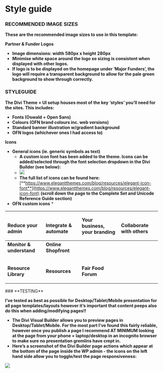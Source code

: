 # Style guide

### **RECOMMENDED IMAGE SIZES**

**These are the recommended image sizes to use in this template:**

**Partner & Funder Logos**

* **Image dimensions: width 580px x height 280px**
* **Minimise white space around the logo so sizing is consistent when displayed with other logos.**
* **If logo is to be displayed on the homepage under ‘Major Funders’, the logo will require a transparent background to allow for the pale green background to show through correctly.**

### **STYLEGUIDE**

**The Divi Theme + UI setup houses most of the key ‘styles’ you’ll need for the sites. This includes:**

* **Fonts \(Oswald + Open Sans\)**
* **Colours \(OFN brand colours inc. web versions\)**
* **Standard banner illustration w/gradient background**
* **OFN logos \(whichever ones I had access to\)**

**Icons**

* **General icons \(ie. generic symbols as text\)**
  * **A custom icon font has been added to the theme. Icons can be added/selected through the font selection dropdown in the Divi Builder \(see below\):**
  * ![](https://lh6.googleusercontent.com/AUdUvRLFGPon9dUJsAZ9Dj0xvAT5rPZs5LDx0PIl_r6FWZh8d1yi9XXLmWfamsI6dBFT5NMuhDzdEPdUksOkbtX6EFV7ioDpu-2zQR6TxkJFAOap2KCAIr1cHRqDh8oEQv3ZCOpV)
  * **The full list of icons can be found here:** [**https://www.elegantthemes.com/blog/resources/elegant-icon-font**](https://www.elegantthemes.com/blog/resources/elegant-icon-font) **\(scroll down the page to the Complete Set and Unicode Reference Guide section\)**
* **OFN custom icons**
  * 

<table>
  <thead>
    <tr>
      <th style="text-align:left">
        <p>
          <img src="https://lh5.googleusercontent.com/MufOUOczQYVAEl8Ztgl1yALFPxjwM5hdu1z9roWyGyiCySTjiPs5FqB8og8UIm1PGyNXwDLMEUz3ClS_plpDDx7NO2BgCAmkt3okH-88mNWzWUJLzYCpE86fbANKUXMS3jOLnhYP"
          alt/>
        </p>
        <p><b>Reduce your admin</b>
        </p>
      </th>
      <th style="text-align:left">
        <p>
          <img src="https://lh5.googleusercontent.com/fomS4SFVQql1vxJeAU9NLuc8FAlZUcW9xg5YOd3EOr3AMo7R01YXwON4_--DdW0zWqHtGo9ForWrH6vMQq5_gGh0cjln93bRmiob0xjEZYkwg7CjQ4tB15c3phgvh8gzJ447V1h_"
          alt/>
        </p>
        <p><b>Integrate &amp; automate</b>
        </p>
      </th>
      <th style="text-align:left">
        <img src="https://lh3.googleusercontent.com/MoYt7sFvW6kg9IQsMtMWKZ10PNtcsufDXakG9pjgYNL9-QLeOkK-et3bziFS989XOEeSi8JX1GZb9g56SiUYjnPLuyWuFjTmW0HB8Bh5ICMn_XSyCmRpZw3UFR1dyReK4G-y-hAS"
        alt/><b>Your business, your branding</b>
      </th>
      <th style="text-align:left">
        <p>
          <img src="https://lh3.googleusercontent.com/8JX3_YNZ94mMu0vVtX-9O8xGaGItjiMLBFCiAg9eLnmZpIRWVDYSsturLElQH_4aP4HbvfNFzpSxqQt4qnAqXMScvR-JcPG-uB4zmYqO5nE9xoeifZYSn_U3INGn5ArnM7dhEkQf"
          alt/>
        </p>
        <p><b>Collaborate with others</b>
        </p>
      </th>
    </tr>
  </thead>
  <tbody>
    <tr>
      <td style="text-align:left">
        <img src="https://lh6.googleusercontent.com/Fed9CkDZEn5bsGMxiJzasJnzR1pFEubO7DshoZfQw9VPr-XvsdQBvXjb69SiDqhdQNCKxff-DzKjlb5hyFn_Z7UndoUSjOfgbKpyahE4bWok0IVnfkNH-ebZ0edhJmF2hiqptkRC"
        alt/><b>Monitor &amp; understand</b>
      </td>
      <td style="text-align:left">
        <img src="https://lh3.googleusercontent.com/LwbYpIakPzmNO15tHsjjVrAH2fUZAFHN1YxTaacJBLrqTsi7UH6Bn0hnBngrtQF1txtkew7W_Y8ErPYqeaukHaO2HTUg4vNijDZ7k5jqbvuaH5AG62xGhVV_jXzasCV6DGng4JN3"
        alt/><b>Online Shopfront</b>
      </td>
      <td style="text-align:left"></td>
      <td style="text-align:left"></td>
    </tr>
    <tr>
      <td style="text-align:left">
        <p>
          <img src="https://lh6.googleusercontent.com/OIbOZC8lYw1j8bZ8mmkIV9cRc-8u_LHAYeYboyCZxwnHTlVCgphEpOhy24iw0qrVetH7f7lqgACunK6F18cvV65N_ulrhxp-MBJbxhcWRYmQdVpjUF3Cxo_tPoBFmA7Jd44cPsqB"
          alt/>
        </p>
        <p><b>Resource Library</b>
        </p>
      </td>
      <td style="text-align:left">
        <p>
          <img src="https://lh4.googleusercontent.com/Fs2kM71LJJzDK9xE9wvM3tdYXRPXB96MX2kuV6t0V3iAtIZ2CfFOOyYNaPpEwDElgm5Vn16gQ4AfxGpvsgjj0m8BIWPY2QMXsVlAN04sRDhOMotWM9953wnGZGkq7mZ_Ijvfkfn1"
          alt/>
        </p>
        <p><b>Resources</b>
        </p>
      </td>
      <td style="text-align:left">
        <p>
          <img src="https://lh6.googleusercontent.com/d-fjbqVkTZnlQGGhTUBhAxde45tVhEO7yPBbJNrx2hA_r11kCNGULFoYqjgudS8tj_Jmghvopr6BYlp3MfmrbtvAoH2SpB9mRqZgGNgA_VsFkSfIwXmrpMPsTHH7DHcf6y7Ve7n-"
          alt/>
        </p>
        <p><b>Fair Food Forum</b>
        </p>
      </td>
      <td style="text-align:left"></td>
    </tr>
  </tbody>
</table>### **TESTING**

**I’ve tested as best as possible for Desktop/Tablet/Mobile presentation for all page templates/layouts however it’s important that content peeps also do this when adding/modifying pages!!**  


* **The Divi Visual Builder allows you to preview pages in Desktop/Tablet/Mobile. For the most part I’ve found this fairly reliable, however once you publish a page I recommend AT MINIMUM looking at the page from your phone + laptop/desktop in an incognito browser to make sure no presentation gremlins have crept in.**
* **Here’s a screenshot of the Divi Builder page actions which appear at the bottom of the page inside the WP admin - the icons on the left hand side allow you to toggle/test the page responsiveness:**

![](https://lh3.googleusercontent.com/5jqyOvv2GPL8W0songWC_Azs_IIW__7emmQe_Ic6zLHZFeAyt-hA9k_f00jv-h3BbyK3PKkt_H9EZp1vrNe6BrefRHNLTy0_CnXAmUZco2LZeHty3pvwd2BNU727XQ9Be39pyBCv)

